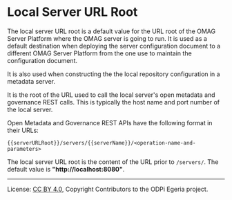 <!-- SPDX-License-Identifier: CC-BY-4.0 -->
<!-- Copyright Contributors to the ODPi Egeria project. -->

# Local Server URL Root

The local server URL root is a default value for the URL root of the OMAG Server
Platform where the OMAG server is going to run.  It is used as a default destination
when deploying the server configuration document to a different OMAG Server Platform
from the one use to maintain the configuration document.

It is also used when constructing the 
the local repository configuration in a metadata server.

It is the root of the URL used to call the local server's 
open metadata and governance REST calls.
This is typically the host name and port number of the local server.

Open Metadata and Governance REST APIs have the following format
in their URLs:

```text
{{serverURLRoot}}/servers/{{serverName}}/<operation-name-and-parameters>
```

The local server URL root is the content of the URL prior to `/servers/`.
The default value is **"http://localhost:8080"**.



----
License: [CC BY 4.0](https://creativecommons.org/licenses/by/4.0/),
Copyright Contributors to the ODPi Egeria project.
